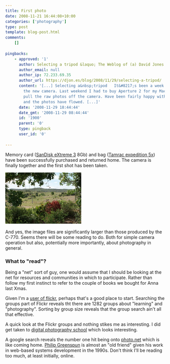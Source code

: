 ```yaml
---
title: First photo
date: 2008-11-21 16:44:08+10:00
categories: ['photography']
type: post
template: blog-post.html
comments:
    []
    
pingbacks:
    - approved: '1'
      author: Selecting a tripod &laquo; The Weblog of (a) David Jones
      author_email: null
      author_ip: 72.233.69.35
      author_url: https://djon.es/blog/2008/11/29/selecting-a-tripod/
      content: '[...] Selecting a&nbsp;tripod   It&#8217;s been a week or so since I purchased
        the new camera. Last weekend I had to buy Aperture 2 for my Mac so I could easily
        pull the raw photos off the camera. Have been fairly happy with that purchase
        and the photos have flowed. [...]'
      date: '2008-11-29 18:44:44'
      date_gmt: '2008-11-29 08:44:44'
      id: '1900'
      parent: '0'
      type: pingback
      user_id: '0'
    
---
```

Memory card ([SanDisk eXtreme 3](http://www.sandisk.com/Products/Item\(1856\)-SDCFX3-008G-A31-SanDisk_Extreme_III_CompactFlash_8GB.aspx) 8Gb) and bag ([Tamrac expedition 5x](http://www.tamrac.com/frame_exp.htm)) have been successfully purchased and returned home. The camera is finally together and the first shot has been taken.

[![First shot with the new camera](images/3046828037_2c76ecde07_m.jpg)](http://www.flickr.com/photos/david_jones/3046828037/ "First shot with the new camera by David T Jones, on Flickr")

And yes, the image files are significantly larger than those produced by the C-770. Seems there will be some reading to do. Both for simple camera operation but also, potentially more importantly, about photography in general.

### What to "read"?

Being a "net" sort of guy, one would assume that I should be looking at the net for resources and communities in which to participate. Rather than follow my first instinct to refer to the couple of books we bought for Anna last Xmas.

Given I'm a [user of flickr](http://www.flickr.com/), perhaps that's a good place to start. Searching the groups part of Flickr reveals tht there are 1282 groups about "learning" and "photography". Sorting by group size reveals that the group search ain't all that effective.

A quick look at the Flickr groups and nothing stikes me as interesting. I did get taken to [digital photography school](http://digital-photography-school.com/blog/) which looks interesting.

A google search reveals the number one hit being onto [photo.net](http://photo.net/) which is like coming home. [Philip Greenspun](http://photo.net/photodb/user?user_id=23069) is almost an "old friend" given his work in web-based systems development in the 1990s. Don't think I'll be reading too much, at least initially, online.